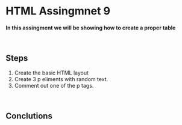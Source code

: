 # HTML Assingmnet 9

**In this assingment we will be showing how to create a proper table**

<br>

## Steps

1. Create the basic HTML layout
2. Create 3 p eliments with random text.
3. Comment out one of the p tags.

<br>

## Conclutions